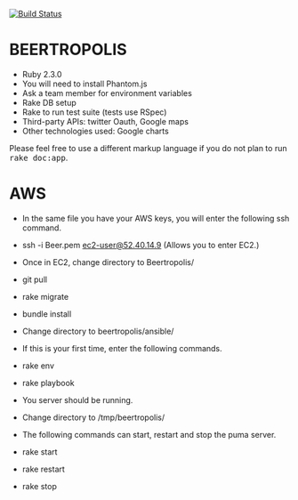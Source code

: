[![Build Status](https://secure.travis-ci.org/Javi-Rev/Beertropolis.png?branch=master)](http://travis-ci.org/Javi-Rev/Beertropolis)

BEERTROPOLIS
============

* Ruby 2.3.0
* You will need to install Phantom.js
* Ask a team member for environment variables
* Rake DB setup
* Rake to run test suite (tests use  RSpec)
* Third-party APIs: twitter Oauth, Google maps
* Other technologies used: Google charts

Please feel free to use a different markup language if you do not plan to run
<tt>rake doc:app</tt>.

AWS
===

* In the same file you have your AWS keys, you will enter the following ssh command.

* ssh -i Beer.pem ec2-user@52.40.14.9  (Allows you to enter EC2.)

* Once in EC2, change directory to Beertropolis/

* git pull

* rake migrate

* bundle install

* Change directory to beertropolis/ansible/

* If this is your first time, enter the following commands.

* rake env

* rake playbook

* You server should be running.

* Change directory to /tmp/beertropolis/

* The following commands can start, restart and stop the puma server.

* rake start

* rake restart

* rake stop
